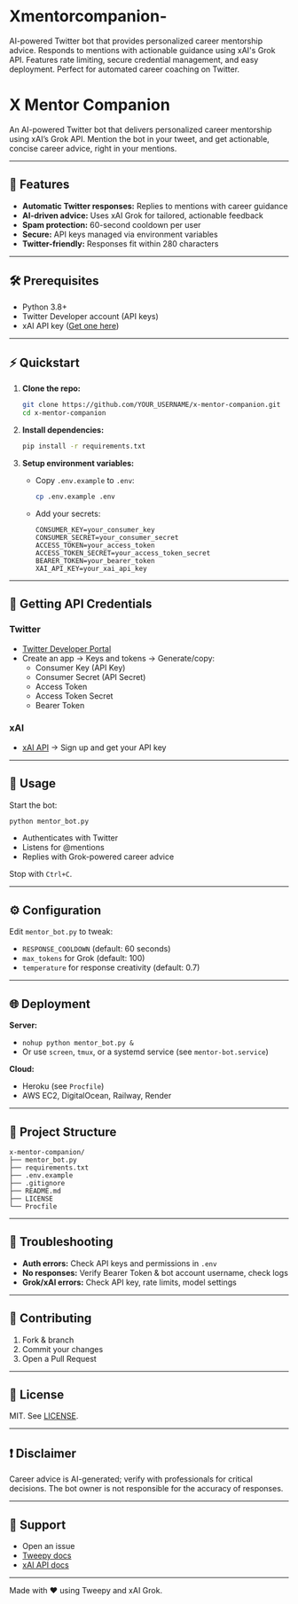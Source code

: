 # Xmentorcompanion-
AI-powered Twitter bot that provides personalized career mentorship advice. Responds to mentions with actionable guidance using xAI's Grok API. Features rate limiting, secure credential management, and easy deployment. Perfect for automated career coaching on Twitter.
# X Mentor Companion

An AI-powered Twitter bot that delivers personalized career mentorship using xAI’s Grok API. Mention the bot in your tweet, and get actionable, concise career advice, right in your mentions.

---

## 🚀 Features

- **Automatic Twitter responses:** Replies to mentions with career guidance
- **AI-driven advice:** Uses xAI Grok for tailored, actionable feedback
- **Spam protection:** 60-second cooldown per user
- **Secure:** API keys managed via environment variables
- **Twitter-friendly:** Responses fit within 280 characters

---

## 🛠️ Prerequisites

- Python 3.8+
- Twitter Developer account (API keys)
- xAI API key ([Get one here](https://x.ai/api))

---

## ⚡ Quickstart

1. **Clone the repo:**
    ```bash
    git clone https://github.com/YOUR_USERNAME/x-mentor-companion.git
    cd x-mentor-companion
    ```

2. **Install dependencies:**
    ```bash
    pip install -r requirements.txt
    ```

3. **Setup environment variables:**
    - Copy `.env.example` to `.env`:
      ```bash
      cp .env.example .env
      ```
    - Add your secrets:
      ```env
      CONSUMER_KEY=your_consumer_key
      CONSUMER_SECRET=your_consumer_secret
      ACCESS_TOKEN=your_access_token
      ACCESS_TOKEN_SECRET=your_access_token_secret
      BEARER_TOKEN=your_bearer_token
      XAI_API_KEY=your_xai_api_key
      ```

---

## 🔑 Getting API Credentials

### Twitter

- [Twitter Developer Portal](https://developer.twitter.com/en/portal/dashboard)
- Create an app → Keys and tokens → Generate/copy:
    - Consumer Key (API Key)
    - Consumer Secret (API Secret)
    - Access Token
    - Access Token Secret
    - Bearer Token

### xAI

- [xAI API](https://x.ai/api) → Sign up and get your API key

---

## 🏃 Usage

Start the bot:
```bash
python mentor_bot.py
```

- Authenticates with Twitter
- Listens for @mentions
- Replies with Grok-powered career advice

Stop with `Ctrl+C`.

---

## ⚙️ Configuration

Edit `mentor_bot.py` to tweak:
- `RESPONSE_COOLDOWN` (default: 60 seconds)
- `max_tokens` for Grok (default: 100)
- `temperature` for response creativity (default: 0.7)

---

## 🌐 Deployment

**Server:**  
- `nohup python mentor_bot.py &`  
- Or use `screen`, `tmux`, or a systemd service (see `mentor-bot.service`)

**Cloud:**  
- Heroku (see `Procfile`)
- AWS EC2, DigitalOcean, Railway, Render

---

## 📁 Project Structure

```
x-mentor-companion/
├── mentor_bot.py
├── requirements.txt
├── .env.example
├── .gitignore
├── README.md
├── LICENSE
└── Procfile
```

---

## 🧩 Troubleshooting

- **Auth errors:** Check API keys and permissions in `.env`
- **No responses:** Verify Bearer Token & bot account username, check logs
- **Grok/xAI errors:** Check API key, rate limits, model settings

---

## 🤝 Contributing

1. Fork & branch
2. Commit your changes
3. Open a Pull Request

---

## 📄 License

MIT. See [LICENSE](LICENSE).

---

## ❗ Disclaimer

Career advice is AI-generated; verify with professionals for critical decisions. The bot owner is not responsible for the accuracy of responses.

---

## 💬 Support

- Open an issue
- [Tweepy docs](https://docs.tweepy.org/)
- [xAI API docs](https://x.ai/api)

---

Made with ❤️ using Tweepy and xAI Grok.
